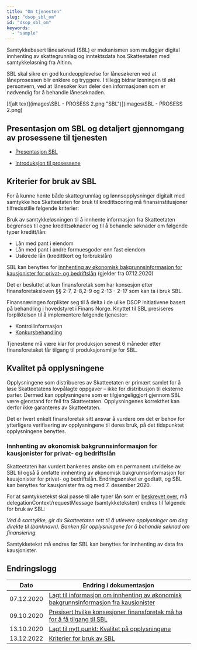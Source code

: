 ```yaml
---
title: "Om tjenesten"
slug: "dsop_sbl_om"
id: "dsop_sbl_om"
keywords:
  - "sample"
---
```


Samtykkebasert lånesøknad (SBL) er mekanismen som muliggjør digital innhenting av skattegrunnlag og inntektsdata hos Skatteetaten med samtykkeløsning fra Altinn.

SBL skal sikre en god kundeopplevelse for lånesøkeren ved at låneprosessen blir enklere og tryggere. I tillegg bidrar løsningen til økt personvern, ved at lånesøker kun deler den informasjonen som er nødvendig for å behandle lånesøknaden.


[![alt text](images\SBL - PROSESS 2.png "SBL")](images\SBL - PROSESS 2.png)

## Presentasjon om SBL og detaljert gjennomgang av prosessene til tjenesten

* [Presentasjon SBL](assets/SBL-Introduksjon-til-SBL.pdf)

* [Introduksjon til prosessene](assets/SBL-presentasjon.pdf)

## Kriterier for bruk av SBL


For å kunne hente både skattegrunnlag og lønnsopplysninger digitalt med samtykke hos Skatteetaten for bruk til kredittscoring må finansinstitusjoner tilfredsstille følgende kriterier:


Bruk av samtykkeløsningen til å innhente informasjon fra Skatteetaten begrenses til egne kredittsøknader og til å behandle søknader om følgende typer kreditt/lån:
* Lån med pant i eiendom
* Lån med pant i andre formuesgoder enn fast eiendom
* Usikrede lån (kredittkort og forbrukslån)

SBL kan benyttes for [innhenting av økonomisk bakgrunnsinformasjon for kausjonister for privat- og bedriftslån](https://dokumentasjon.dsop.no/dsop_sbl_om.html#innhenting-av-%C3%B8konomisk-bakgrunnsinformasjon-for-kausjonister-for-privat--og-bedriftsl%C3%A5n) (gjelder fra 07.12.2020)

Det er besluttet at kun finansforetak som har konsesjon etter finansforetaksloven §§ 2-7, 2-8,2-9 og 2-13 - 2-17 som kan ta i bruk SBL.

Finansnæringen forplikter seg til å delta i de ulike DSOP initiativene basert på behandling i hovedstyret i Finans Norge. Knyttet til SBL presiseres forpliktelsen til å implementere følgende tjenester:

* Kontrollinformasjon
* [Konkursbehandling](https://dokumentasjon.dsop.no/dsop_v2konkurs_about.html)


Tjenestene må være klar for produksjon senest 6 måneder etter finansforetaket får tilgang til produksjonsmiljø for SBL.


## Kvalitet på opplysningene

Opplysningene som distribueres av Skatteetaten er primært samlet for å løse Skatteetatens lovpålagte oppgaver – ikke for distribusjon til eksterne parter. Dermed kan opplysningene som er tilgjengeliggjort gjennom SBL være gjenstand for feil fra Skatteetaten. Opplysningenes korrekthet kan  derfor ikke garanteres av Skatteetaten.

Det er hvert enkelt finansforetak sitt ansvar å vurdere om det er behov for ytterligere verifisering av opplysningene til deres bruk, på det tidspunktet opplysningene benyttes.


### Innhenting av økonomisk bakgrunnsinformasjon for kausjonister for privat- og bedriftslån

Skatteetaten har vurdert bankenes ønske om en permanent utvidelse av SBL til også å omfatte innhenting av økonomisk bakgrunnsinformasjon for kausjonister for privat- og bedriftslån. Endringsønsket er godtatt, og SBL kan benyttes for kausjonister fra og med 7. desember 2020.

For at samtykketekst skal passe til alle typer lån som er [beskrevet over](https://dokumentasjon.dsop.no/dsop_sbl_om.html#innhenting-av-%C3%B8konomisk-bakgrunnsinformasjon-for-kausjonister-for-privat--og-bedriftsl%C3%A5n), må delegationContext/requestMessage (samtykketeksten) endres til følgende for bruk av SBL:

*Ved å samtykke, gir du Skatteetaten rett til å utlevere opplysninger om deg direkte til (banknavn). Banken får opplysningene for å behandle søknad om finansiering.*

Samtykketekst må endres før SBL kan benyttes for innhenting av data fra kausjonister.


## Endringslogg

| Dato       | Endring i dokumentasjon                                                                                                                                                                                                                    |
|------------|--------------------------------------------------------------------------------------------------------------------------------------------------------------------------------------------------------------------------------------------|
| 07.12.2020 | [Lagt til informasjon om innhenting av økonomisk bakgrunnsinformasjon fra kausjonister](https://dokumentasjon.dsop.no/dsop_sbl_om.html#innhenting-av-%C3%B8konomisk-bakgrunnsinformasjon-for-kausjonister-for-privat--og-bedriftsl%C3%A5n) |
| 09.10.2020 | [Presisert hvilke konsesjoner finansforetak må ha for å få tilgang til SBL](https://dokumentasjon.dsop.no/dsop_sbl_om.html#kriterier-for-bruk-av-sbl)                                                                                      |
| 13.10.2020 | [Lagt til nytt punkt: Kvalitet på opplysningene](https://dokumentasjon.dsop.no/dsop_sbl_om.html#kvalitet-p%C3%A5-opplysningene)                                                                                                            |
| 13.12.2022 | [Kriterier for bruk av SBL](https://dokumentasjon.dsop.no/dsop_sbl_om.html#kriterier-for-bruk-av-sbl)                                                                                                                                      |
